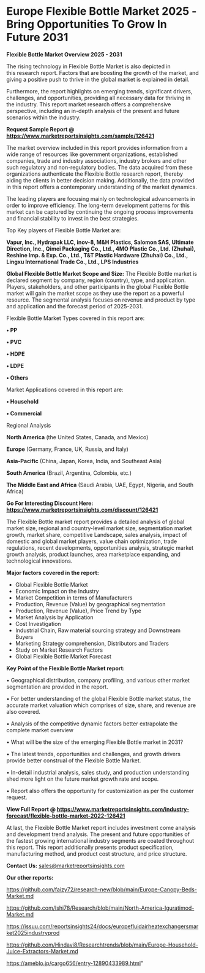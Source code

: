 # Europe Flexible Bottle Market 2025 -Bring Opportunities To Grow In Future 2031

<Strong> Flexible Bottle Market Overview 2025 - 2031</strong>

The rising technology in Flexible Bottle Market is also depicted in this research report. Factors that are boosting the growth of the market, and giving a positive push to thrive in the global market is explained in detail.

Furthermore, the report highlights on emerging trends, significant drivers, challenges, and opportunities, providing all necessary data for thriving in the industry. This report market research offers a comprehensive perspective, including an in-depth analysis of the present and future scenarios within the industry.

<strong>Request Sample Report @ <a href=https://www.marketreportsinsights.com/sample/126421>https://www.marketreportsinsights.com/sample/126421</a></strong>

The market overview included in this report provides information from a wide range of resources like government organizations, established companies, trade and industry associations, industry brokers and other such regulatory and non-regulatory bodies. The data acquired from these organizations authenticate the Flexible Bottle research report, thereby aiding the clients in better decision making. Additionally, the data provided in this report offers a contemporary understanding of the market dynamics.

The leading players are focusing mainly on technological advancements in order to improve efficiency. The long-term development patterns for this market can be captured by continuing the ongoing process improvements and financial stability to invest in the best strategies.

Top Key players of Flexible Bottle Market are:

<strong>Vapur, Inc., Hydrapak LLC, inov-8, M&H Plastics, Salomon SAS, Ultimate Direction, Inc., Qimei Packaging Co., Ltd., 4MO Plastic Co., Ltd. (Zhuhai), Reshine Imp. & Exp. Co., Ltd., T&T Plastic Hardware (Zhuhai) Co., Ltd., Lingxu International Trade Co., Ltd., LPS Industries</strong>

<strong><b>Global Flexible Bottle Market Scope and Size:</b></strong>
The Flexible Bottle market is declared segment by company, region (country), type, and application. Players, stakeholders, and other participants in the global Flexible Bottle market will gain the market scope as they use the report as a powerful resource. The segmental analysis focuses on revenue and product by type and application and the forecast period of 2025-2031.

Flexible Bottle Market Types covered in this report are:

<strong>• PP

• PVC

• HDPE

• LDPE

• Others</strong>

Market Applications covered in this report are:

<strong>• Household

• Commercial</strong> 

Regional Analysis

<strong>North America</strong> (the United States, Canada, and Mexico)

<strong>Europe</strong> (Germany, France, UK, Russia, and Italy)

<strong>Asia-Pacific</strong> (China, Japan, Korea, India, and Southeast Asia)

<strong>South America</strong> (Brazil, Argentina, Colombia, etc.)

<strong>The Middle East and Africa</strong> (Saudi Arabia, UAE, Egypt, Nigeria, and South Africa)

<strong>Go For Interesting Discount Here: <a href=https://www.marketreportsinsights.com/discount/126421>https://www.marketreportsinsights.com/discount/126421</a></strong>

The Flexible Bottle market report provides a detailed analysis of global market size, regional and country-level market size, segmentation market growth, market share, competitive Landscape, sales analysis, impact of domestic and global market players, value chain optimization, trade regulations, recent developments, opportunities analysis, strategic market growth analysis, product launches, area marketplace expanding, and technological innovations.

<strong><b>Major factors covered in the report:</b></strong>
<ul>
  <li>Global Flexible Bottle Market </li>
  <li>Economic Impact on the Industry</li>
  <li>Market Competition in terms of Manufacturers</li>
  <li>Production, Revenue (Value) by geographical segmentation</li>
  <li>Production, Revenue (Value), Price Trend by Type</li>
  <li>Market Analysis by Application</li>
  <li>Cost Investigation</li>
  <li>Industrial Chain, Raw material sourcing strategy and Downstream Buyers</li>
  <li>Marketing Strategy comprehension, Distributors and Traders</li>
  <li>Study on Market Research Factors</li>
  <li>Global Flexible Bottle Market Forecast</li>
</ul>

<strong><b>Key Point of the Flexible Bottle Market report:</b></strong>

• Geographical distribution, company profiling, and various other market segmentation are provided in the report.

• For better understanding of the global Flexible Bottle market status, the accurate market valuation which comprises of size, share, and revenue are also covered.

• Analysis of the competitive dynamic factors better extrapolate the complete market overview

• What will be the size of the emerging Flexible Bottle market in 2031?

• The latest trends, opportunities and challenges, and growth drivers provide better construal of the Flexible Bottle Market.

• In-detail industrial analysis, sales study, and production understanding shed more light on the future market growth rate and scope.

• Report also offers the opportunity for customization as per the customer request.

<strong><b>View Full Report @ <a href=https://www.marketreportsinsights.com/industry-forecast/flexible-bottle-market-2022-126421>https://www.marketreportsinsights.com/industry-forecast/flexible-bottle-market-2022-126421</a></b></strong>


At last, the Flexible Bottle Market report includes investment come analysis and development trend analysis. The present and future opportunities of the fastest growing international industry segments are coated throughout this report. This report additionally presents product specification, manufacturing method, and product cost structure, and price structure.

<strong>Contact Us:</strong>
sales@marketreportsinsights.com

<strong>Our other reports:</strong>

<a href=https://github.com/faizy72/research-new/blob/main/Europe-Canopy-Beds-Market.md>https://github.com/faizy72/research-new/blob/main/Europe-Canopy-Beds-Market.md</a>

<a href=https://github.com/Ishi78/Research/blob/main/North-America-Iguratimod-Market.md>https://github.com/Ishi78/Research/blob/main/North-America-Iguratimod-Market.md</a>

<a href=https://issuu.com/reportsinsights24/docs/europefluidairheatexchangersmarket2025industryprod>https://issuu.com/reportsinsights24/docs/europefluidairheatexchangersmarket2025industryprod</a>

<a href=https://github.com/Hindavi8/Researchtrends/blob/main/Europe-Household-Juice-Extractors-Market.md>https://github.com/Hindavi8/Researchtrends/blob/main/Europe-Household-Juice-Extractors-Market.md</a>

<a href=https://ameblo.jp/cargo656/entry-12890433989.html>https://ameblo.jp/cargo656/entry-12890433989.html</a>"
